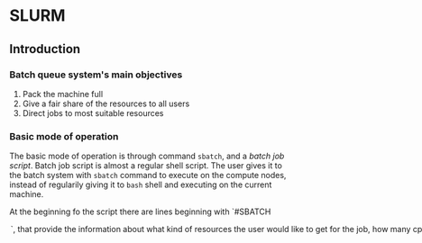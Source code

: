 # SLURM

## Introduction

### Batch queue system's main objectives

1. Pack the machine full
2. Give a fair share of the resources to all users
3. Direct jobs to most suitable resources

### Basic mode of operation

The basic mode of operation is through command `sbatch`, and a *batch job
script*. Batch job script is almost a regular shell script. The user gives it to
the batch system with `sbatch` command to execute on the compute nodes, instead
of regularily giving it to `bash` shell and executing on the current machine.

At the beginning fo the script there are lines beginning with `#SBATCH
<option>`, that provide the information about what kind of resources the user
would like to get for the job, how many cpu cores, how many compute nodes, how
much memory, for how long time, etc. Batch system finds the suitable resources,
and starts running the batch job script on the first node when the resources
become available.

If you are running an MPI parallel program, the launcher that is integrated with
SLURM is called `srun`, and it is used in place of `mpirun`, `aprun`, `mpiexec`,
etc. If you specified multiple cpus per task, for thread parallel program, you
may need to prepend the thread paralle program with `srun` command, too (to give
it access to multiple cores, instead of only the first one, that is runing the
script).

### Quirks

Slurm has three commands that can create reservations, `sbatch`, `srun` and
`salloc`. Each of these works differently, and they also have some overlap. In
addition to these commands, there is plethora of commands to query the status of
the jobs, resources and queues (partitions).


## FAQ

### Batch job FAQ

https://docs.csc.fi/support/faq/


- Why does my batch job fail?
- Why is my job queuing so long?
- How to estimate how much memory my job needs?
- When will my batch job run?
- How can I change which project is billed for my usage?
- Sending email when a job starts/finishes is not working?


## PART 2: What's going on in the batch system?

### How to submit a quick test job?

```console
[jlento@puhti-login14 ~]$ sbatch -A $PROJECT -t 10 -p test --wrap='sleep 600'
Submitted batch job 16374989
```

Note, here I use the `--wrap` option, that creates a batch job scipt on the fly,
basically just wrapping the argument of the wrap option into a batch script.

### How to see my own jobs in the queue?

```console
[jlento@puhti-login14 ~]$ squeue -u $USER
             JOBID PARTITION     NAME     USER ST       TIME  NODES NODELIST(REASON)
          16374989      test     wrap   jlento  R       0:11      1 r07c06
```

### How to see which jobs I have run (since some date)?

```console
[jlento@puhti-login14 ~]$ sacct -X -u $USER -S 2023-05-02
JobID           JobName  Partition    Account  AllocCPUS      State ExitCode 
------------ ---------- ---------- ---------- ---------- ---------- -------- 
16372060           bash interacti+ project_2+          4  COMPLETED      0:0 
16374989           wrap       test project_2+          1    RUNNING      0:0 
```

### How to see the status of the nodes in a partition (queue) and some limits?

```console
[jlento@puhti-login14 ~]$ sinfo -l -p test
Tue May 02 16:53:03 2023
PARTITION AVAIL  TIMELIMIT   JOB_SIZE ROOT OVERSUBS     GROUPS  NODES       STATE NODELIST
test         up      15:00        1-2   no       NO        all      1       mixed r07c06
test         up      15:00        1-2   no       NO        all      1   allocated r07c01
test         up      15:00        1-2   no       NO        all      4        idle r07c[02-05]
```

### How to see how many jobs I can have runing in parallel and in total in the queue?

```console
[jlento@puhti-login14 ~]$ sacctmgr list association Account=$PROJECT Partition=test
   Cluster    Account       User  Partition     Share   Priority GrpJobs       GrpTRES GrpSubmit     GrpWall   GrpTRESMins MaxJobs       MaxTRES MaxTRESPerNode MaxSubmit     MaxWall   MaxTRESMins                  QOS   Def QOS GrpTRESRunMin 
---------- ---------- ---------- ---------- --------- ---------- ------- ------------- --------- ----------- ------------- ------- ------------- -------------- --------- ----------- ------------- -------------------- --------- ------------- 
     puhti project_2+     jlento       test         1                                                                            1                                      2                                         normal
```

## What's going on in the node where my job is running?

### You can ssh into a compute node if your job is running there!

```console
[jlento@puhti-login14 ~]$ ssh r07c06
Last login: Tue May  2 16:58:06 2023 from 10.140.14.71

[jlento@r07c06 ~]$ 
```

### In the computing node you can use htop, ps, etc to see what's going on!

  You can check if the cpu cores are actually working 100%, and does the number
  of processes / threads match tp the number of cpu cores, or at least is
  what you expected.

```console
[jlento@r07c06 ~]$ module load htop
[jlento@r07c06 ~]$ htop
```
